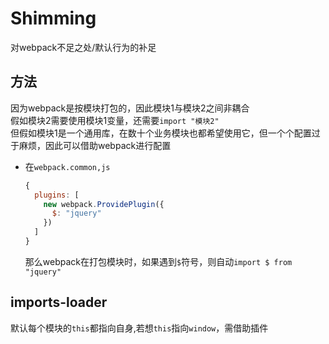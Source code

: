 # Shimming
对webpack不足之处/默认行为的补足

## 方法
因为webpack是按模块打包的，因此模块1与模块2之间非耦合  
假如模块2需要使用模块1变量，还需要`import "模块2"`  
但假如模块1是一个通用库，在数十个业务模块也都希望使用它，但一个个配置过于麻烦，因此可以借助webpack进行配置  
- 在`webpack.common,js`  
  ```js
  {
    plugins: [
      new webpack.ProvidePlugin({
        $: "jquery"
      })
    ]
  }
  ```
  那么webpack在打包模块时，如果遇到`$`符号，则自动`import $ from "jquery"`

## imports-loader
默认每个模块的`this`都指向自身,若想`this`指向`window`，需借助插件